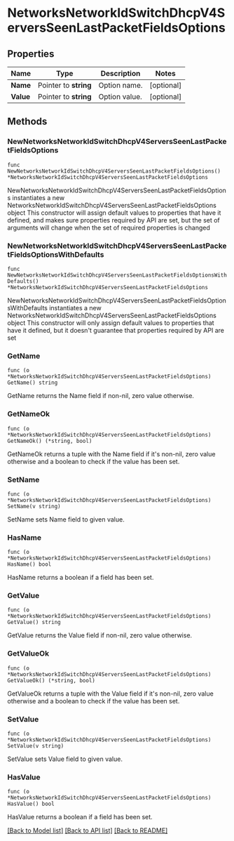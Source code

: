 # NetworksNetworkIdSwitchDhcpV4ServersSeenLastPacketFieldsOptions

## Properties

Name | Type | Description | Notes
------------ | ------------- | ------------- | -------------
**Name** | Pointer to **string** | Option name. | [optional] 
**Value** | Pointer to **string** | Option value. | [optional] 

## Methods

### NewNetworksNetworkIdSwitchDhcpV4ServersSeenLastPacketFieldsOptions

`func NewNetworksNetworkIdSwitchDhcpV4ServersSeenLastPacketFieldsOptions() *NetworksNetworkIdSwitchDhcpV4ServersSeenLastPacketFieldsOptions`

NewNetworksNetworkIdSwitchDhcpV4ServersSeenLastPacketFieldsOptions instantiates a new NetworksNetworkIdSwitchDhcpV4ServersSeenLastPacketFieldsOptions object
This constructor will assign default values to properties that have it defined,
and makes sure properties required by API are set, but the set of arguments
will change when the set of required properties is changed

### NewNetworksNetworkIdSwitchDhcpV4ServersSeenLastPacketFieldsOptionsWithDefaults

`func NewNetworksNetworkIdSwitchDhcpV4ServersSeenLastPacketFieldsOptionsWithDefaults() *NetworksNetworkIdSwitchDhcpV4ServersSeenLastPacketFieldsOptions`

NewNetworksNetworkIdSwitchDhcpV4ServersSeenLastPacketFieldsOptionsWithDefaults instantiates a new NetworksNetworkIdSwitchDhcpV4ServersSeenLastPacketFieldsOptions object
This constructor will only assign default values to properties that have it defined,
but it doesn't guarantee that properties required by API are set

### GetName

`func (o *NetworksNetworkIdSwitchDhcpV4ServersSeenLastPacketFieldsOptions) GetName() string`

GetName returns the Name field if non-nil, zero value otherwise.

### GetNameOk

`func (o *NetworksNetworkIdSwitchDhcpV4ServersSeenLastPacketFieldsOptions) GetNameOk() (*string, bool)`

GetNameOk returns a tuple with the Name field if it's non-nil, zero value otherwise
and a boolean to check if the value has been set.

### SetName

`func (o *NetworksNetworkIdSwitchDhcpV4ServersSeenLastPacketFieldsOptions) SetName(v string)`

SetName sets Name field to given value.

### HasName

`func (o *NetworksNetworkIdSwitchDhcpV4ServersSeenLastPacketFieldsOptions) HasName() bool`

HasName returns a boolean if a field has been set.

### GetValue

`func (o *NetworksNetworkIdSwitchDhcpV4ServersSeenLastPacketFieldsOptions) GetValue() string`

GetValue returns the Value field if non-nil, zero value otherwise.

### GetValueOk

`func (o *NetworksNetworkIdSwitchDhcpV4ServersSeenLastPacketFieldsOptions) GetValueOk() (*string, bool)`

GetValueOk returns a tuple with the Value field if it's non-nil, zero value otherwise
and a boolean to check if the value has been set.

### SetValue

`func (o *NetworksNetworkIdSwitchDhcpV4ServersSeenLastPacketFieldsOptions) SetValue(v string)`

SetValue sets Value field to given value.

### HasValue

`func (o *NetworksNetworkIdSwitchDhcpV4ServersSeenLastPacketFieldsOptions) HasValue() bool`

HasValue returns a boolean if a field has been set.


[[Back to Model list]](../README.md#documentation-for-models) [[Back to API list]](../README.md#documentation-for-api-endpoints) [[Back to README]](../README.md)


